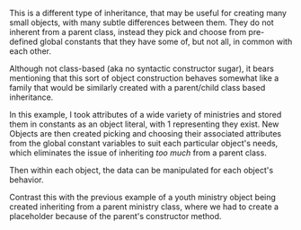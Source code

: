 This is a different type of inheritance, that may be useful for creating many small objects, with many subtle differences between them. They do not inherent from a parent class, instead they pick and choose from pre-defined global constants that they have some of, but not all, in common with each other.

Although not class-based (aka no syntactic constructor sugar), it bears mentioning that this sort of object construction behaves somewhat like a family that would be similarly created with a parent/child class based inheritance.

In this example, I took attributes of a wide variety of ministries and stored them in constants as an object literal, with 1 representing they exist. New Objects are then created picking and choosing their associated attributes from the global constant variables to suit each particular object's needs, which eliminates the issue of inheriting *too much* from a parent class.

Then within each object, the data can be manipulated for each object's behavior.

Contrast this with the previous example of a youth ministry object being created inheriting from a parent ministry class, where we had to create a placeholder because of the parent's constructor method.
